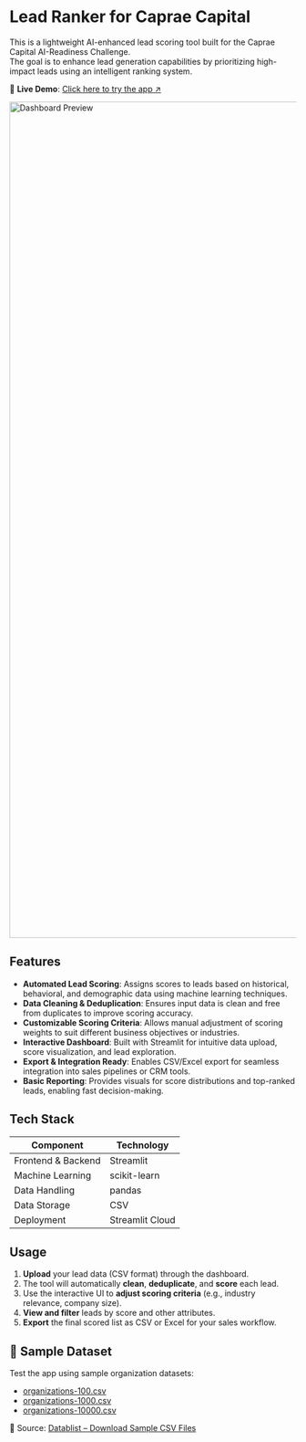 # Lead Ranker for Caprae Capital

This is a lightweight AI-enhanced lead scoring tool built for the Caprae Capital AI-Readiness Challenge.  
The goal is to enhance lead generation capabilities by prioritizing high-impact leads using an intelligent ranking system.

🚀 **Live Demo**: [Click here to try the app ↗️](https://lead-ranker-caprae.streamlit.app/)

<img width="1465" alt="Dashboard Preview" src="https://github.com/user-attachments/assets/b5ae4e5f-e869-44e2-a03f-b408d9a6aa16" />

## Features

- **Automated Lead Scoring**: Assigns scores to leads based on historical, behavioral, and demographic data using machine learning techniques.
- **Data Cleaning & Deduplication**: Ensures input data is clean and free from duplicates to improve scoring accuracy.
- **Customizable Scoring Criteria**: Allows manual adjustment of scoring weights to suit different business objectives or industries.
- **Interactive Dashboard**: Built with Streamlit for intuitive data upload, score visualization, and lead exploration.
- **Export & Integration Ready**: Enables CSV/Excel export for seamless integration into sales pipelines or CRM tools.
- **Basic Reporting**: Provides visuals for score distributions and top-ranked leads, enabling fast decision-making.

## Tech Stack

| Component          | Technology                  |
|--------------------|------------------------------|
| Frontend & Backend | Streamlit                    |
| Machine Learning   | scikit-learn                 |
| Data Handling      | pandas                       |
| Data Storage       | CSV                          |
| Deployment         | Streamlit Cloud              |

## Usage

1. **Upload** your lead data (CSV format) through the dashboard.
2. The tool will automatically **clean**, **deduplicate**, and **score** each lead.
3. Use the interactive UI to **adjust scoring criteria** (e.g., industry relevance, company size).
4. **View and filter** leads by score and other attributes.
5. **Export** the final scored list as CSV or Excel for your sales workflow.

## 📂 Sample Dataset

Test the app using sample organization datasets:

- [organizations-100.csv](https://github.com/verodw/lead-ranker-caprae/blob/deploy-veronica/sample_data/organizations-100.csv)
- [organizations-1000.csv](https://github.com/verodw/lead-ranker-caprae/blob/deploy-veronica/sample_data/organizations-1000.csv)
- [organizations-10000.csv](https://github.com/verodw/lead-ranker-caprae/blob/deploy-veronica/sample_data/organizations-10000.csv)

📎 Source: [Datablist – Download Sample CSV Files](https://www.datablist.com/learn/csv/download-sample-csv-files)
